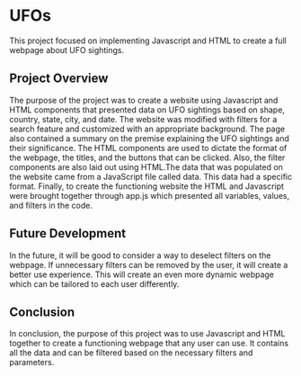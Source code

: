# UFOs
This project focused on implementing Javascript and HTML to create a full webpage about UFO sightings. 

## Project Overview 
The purpose of the project was to create a website using Javascript and HTML components that presented data on UFO sightings based on shape, country, state, city, and date. The website was modified with filters for a search feature and customized with an appropriate background. The page also contained a summary on the premise explaining the UFO sightings and their significance. The HTML components are used to dictate the format of the webpage, the titles, and the buttons that can be clicked. Also, the filter components are also laid out using HTML.The data that was populated on the website came from a JavaScript file called data. This data had a specific format. Finally, to create the functioning website the HTML and Javascript were brought together through app.js which presented all variables, values, and filters in the code. 

## Future Development 
In the future, it will be good to consider a way to deselect filters on the webpage. If unnecessary filters can be removed by the user, it will create a better use experience. This will create an even more dynamic webpage which can be tailored to each user differently.

## Conclusion 
In conclusion, the purpose of this project was to use Javascript and HTML together to create a functioning webpage that any user can use. It contains all the data and can be filtered based on the necessary filters and parameters. 
